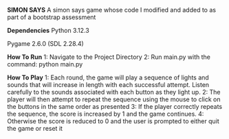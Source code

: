 **SIMON SAYS**
A simon says game whose code I modified and added to as part of a bootstrap assessment

**Dependencies**
Python 3.12.3

Pygame 2.6.0 (SDL 2.28.4)

**How To Run**
1: Navigate to the Project Directory
2: Run main.py with the command: python main.py

**How To Play**
1: Each round, the game will play a sequence of lights and sounds that will increase in length with each successful attempt.
Listen carefully to the sounds associated with each button as they light up.
2: The player will then attempt to repeat the sequence using the mouse to click on the buttons in the same order as presented
3: If the player correctly repeats the sequence, the score is increased by 1 and the game continues.
4: Otherwise the score is reduced to 0 and the user is prompted to either quit the game or reset it
